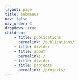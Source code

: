 ```yaml
---
layout: page
title: submenus
nav: false
nav_order: 3
dropdown: true
children: 
    - title: publications
      permalink: /publications/
    - title: divider
    - title: about
      permalink: /      
    - title: divider
    - title: projects
      permalink: /projects/
---
```

